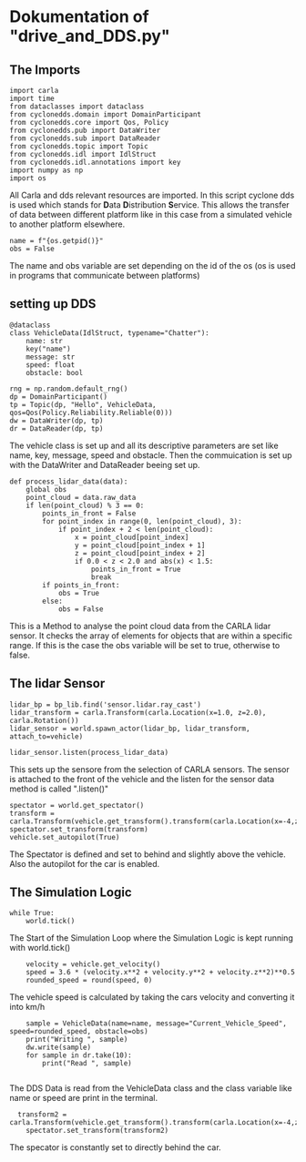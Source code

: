 # Dokumentation of "drive_and_DDS.py"

## The Imports
```
import carla 
import time 
from dataclasses import dataclass
from cyclonedds.domain import DomainParticipant
from cyclonedds.core import Qos, Policy
from cyclonedds.pub import DataWriter
from cyclonedds.sub import DataReader
from cyclonedds.topic import Topic
from cyclonedds.idl import IdlStruct
from cyclonedds.idl.annotations import key
import numpy as np
import os
```
All Carla and dds relevant resources are imported. In this script cyclone dds is used which stands for **D**ata **D**istribution **S**ervice. This allows the transfer of data between different platform like in this case from a simulated vehicle to another platform elsewhere.

```
name = f"{os.getpid()}"
obs = False
```
The name and obs variable are set depending on the id of the os (os is used in programs that communicate between platforms)


## setting up DDS
```
@dataclass
class VehicleData(IdlStruct, typename="Chatter"):
    name: str
    key("name")
    message: str
    speed: float
    obstacle: bool

rng = np.random.default_rng()
dp = DomainParticipant()
tp = Topic(dp, "Hello", VehicleData, qos=Qos(Policy.Reliability.Reliable(0)))
dw = DataWriter(dp, tp)
dr = DataReader(dp, tp)

```
The vehicle class is set up and all its descriptive parameters are set like name, key, message, speed and obstacle. Then the commuication is set up with the DataWriter and DataReader beeing set up.

```
def process_lidar_data(data):
    global obs
    point_cloud = data.raw_data
    if len(point_cloud) % 3 == 0:
        points_in_front = False
        for point_index in range(0, len(point_cloud), 3):
            if point_index + 2 < len(point_cloud):
                x = point_cloud[point_index]
                y = point_cloud[point_index + 1]
                z = point_cloud[point_index + 2]
                if 0.0 < z < 2.0 and abs(x) < 1.5:
                    points_in_front = True
                    break
        if points_in_front:
            obs = True
        else:
            obs = False
```
This is a Method to analyse the point cloud data from the CARLA lidar sensor. It checks the array of elements for objects that are within a specific range. If this is the case the obs variable will be set to true, otherwise to false.

## The lidar Sensor
```
lidar_bp = bp_lib.find('sensor.lidar.ray_cast')
lidar_transform = carla.Transform(carla.Location(x=1.0, z=2.0), carla.Rotation())
lidar_sensor = world.spawn_actor(lidar_bp, lidar_transform, attach_to=vehicle)

lidar_sensor.listen(process_lidar_data)
```
This sets up the sensore from the selection of CARLA sensors. The sensor is attached to the front of the vehicle and the listen for the sensor data method is called ".listen()"

```
spectator = world.get_spectator() 
transform = carla.Transform(vehicle.get_transform().transform(carla.Location(x=-4,z=2.5)),vehicle.get_transform().rotation) 
spectator.set_transform(transform)
vehicle.set_autopilot(True) 
```
The Spectator is defined and set to behind and slightly above the vehicle. Also the autopilot for the car is enabled.

## The Simulation Logic
```
while True:
    world.tick()
```
The Start of the Simulation Loop where the Simulation Logic is kept running with world.tick()

```
    velocity = vehicle.get_velocity()
    speed = 3.6 * (velocity.x**2 + velocity.y**2 + velocity.z**2)**0.5 
    rounded_speed = round(speed, 0)
```
The vehicle speed is calculated by taking the cars velocity and converting it into km/h

```
    sample = VehicleData(name=name, message="Current_Vehicle_Speed", speed=rounded_speed, obstacle=obs)
    print("Writing ", sample)
    dw.write(sample)
    for sample in dr.take(10):
        print("Read ", sample)
    
```
The DDS Data is read from the VehicleData class and the class variable like name or speed are print in the terminal.


```
  transform2 = carla.Transform(vehicle.get_transform().transform(carla.Location(x=-4,z=2.5)),vehicle.get_transform().rotation) 
    spectator.set_transform(transform2)
```
The specator is constantly set to directly behind the car.
